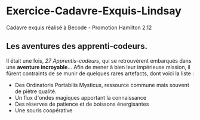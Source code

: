 
# Exercice-Cadavre-Exquis-Lindsay
Cadavre exquis réalisé à Becode - Promotion Hamilton 2.12


## Les aventures des apprenti-codeurs.


Il était une fois, *27 Apprentis-codeurs*, qui se retrouvèrent embarqués dans une **aventure incroyable**...
Afin de mener à bien leur impérieuse mission, il fûrent contraints de se munir de quelques rares artefacts, dont voici la liste :
* Des Ordinatoris Portabilis Mysticus, ressource commune mais souvent de piètre qualité.
* Un flux d'ondes magiques apportant la connaissance
* Des réserves de patience et de boissons énergisantes
* Une souris coopérative
